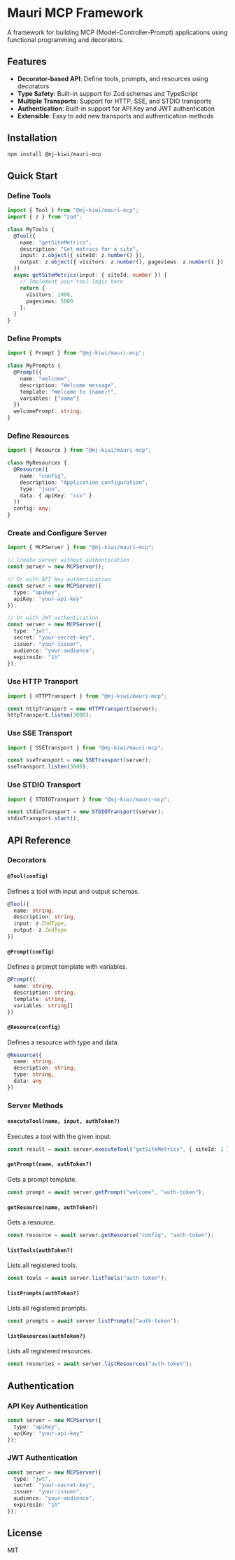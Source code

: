 # Mauri MCP Framework

A framework for building MCP (Model-Controller-Prompt) applications using functional programming and decorators.

## Features

- **Decorator-based API**: Define tools, prompts, and resources using decorators
- **Type Safety**: Built-in support for Zod schemas and TypeScript
- **Multiple Transports**: Support for HTTP, SSE, and STDIO transports
- **Authentication**: Built-in support for API Key and JWT authentication
- **Extensible**: Easy to add new transports and authentication methods

## Installation

```bash
npm install @mj-kiwi/mauri-mcp
```

## Quick Start

### Define Tools

```typescript
import { Tool } from "@mj-kiwi/mauri-mcp";
import { z } from "zod";

class MyTools {
  @Tool({
    name: "getSiteMetrics",
    description: "Get metrics for a site",
    input: z.object({ siteId: z.number() }),
    output: z.object({ visitors: z.number(), pageviews: z.number() })
  })
  async getSiteMetrics(input: { siteId: number }) {
    // Implement your tool logic here
    return {
      visitors: 1000,
      pageviews: 5000
    };
  }
}
```

### Define Prompts

```typescript
import { Prompt } from "@mj-kiwi/mauri-mcp";

class MyPrompts {
  @Prompt({
    name: "welcome",
    description: "Welcome message",
    template: "Welcome to {name}!",
    variables: ["name"]
  })
  welcomePrompt: string;
}
```

### Define Resources

```typescript
import { Resource } from "@mj-kiwi/mauri-mcp";

class MyResources {
  @Resource({
    name: "config",
    description: "Application configuration",
    type: "json",
    data: { apiKey: "xxx" }
  })
  config: any;
}
```

### Create and Configure Server

```typescript
import { MCPServer } from "@mj-kiwi/mauri-mcp";

// Create server without authentication
const server = new MCPServer();

// Or with API Key authentication
const server = new MCPServer({
  type: "apiKey",
  apiKey: "your-api-key"
});

// Or with JWT authentication
const server = new MCPServer({
  type: "jwt",
  secret: "your-secret-key",
  issuer: "your-issuer",
  audience: "your-audience",
  expiresIn: "1h"
});
```

### Use HTTP Transport

```typescript
import { HTTPTransport } from "@mj-kiwi/mauri-mcp";

const httpTransport = new HTTPTransport(server);
httpTransport.listen(3000);
```

### Use SSE Transport

```typescript
import { SSETransport } from "@mj-kiwi/mauri-mcp";

const sseTransport = new SSETransport(server);
sseTransport.listen(3000);
```

### Use STDIO Transport

```typescript
import { STDIOTransport } from "@mj-kiwi/mauri-mcp";

const stdioTransport = new STDIOTransport(server);
stdioTransport.start();
```

## API Reference

### Decorators

#### `@Tool(config)`

Defines a tool with input and output schemas.

```typescript
@Tool({
  name: string,
  description: string,
  input: z.ZodType,
  output: z.ZodType
})
```

#### `@Prompt(config)`

Defines a prompt template with variables.

```typescript
@Prompt({
  name: string,
  description: string,
  template: string,
  variables: string[]
})
```

#### `@Resource(config)`

Defines a resource with type and data.

```typescript
@Resource({
  name: string,
  description: string,
  type: string,
  data: any
})
```

### Server Methods

#### `executeTool(name, input, authToken?)`

Executes a tool with the given input.

```typescript
const result = await server.executeTool("getSiteMetrics", { siteId: 1 }, "auth-token");
```

#### `getPrompt(name, authToken?)`

Gets a prompt template.

```typescript
const prompt = await server.getPrompt("welcome", "auth-token");
```

#### `getResource(name, authToken?)`

Gets a resource.

```typescript
const resource = await server.getResource("config", "auth-token");
```

#### `listTools(authToken?)`

Lists all registered tools.

```typescript
const tools = await server.listTools("auth-token");
```

#### `listPrompts(authToken?)`

Lists all registered prompts.

```typescript
const prompts = await server.listPrompts("auth-token");
```

#### `listResources(authToken?)`

Lists all registered resources.

```typescript
const resources = await server.listResources("auth-token");
```

## Authentication

### API Key Authentication

```typescript
const server = new MCPServer({
  type: "apiKey",
  apiKey: "your-api-key"
});
```

### JWT Authentication

```typescript
const server = new MCPServer({
  type: "jwt",
  secret: "your-secret-key",
  issuer: "your-issuer",
  audience: "your-audience",
  expiresIn: "1h"
});
```

## License

MIT 